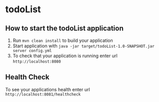 # todoList

How to start the todoList application
---

1. Run `mvn clean install` to build your application
1. Start application with `java -jar target/todoList-1.0-SNAPSHOT.jar server config.yml`
1. To check that your application is running enter url `http://localhost:8080`

Health Check
---

To see your applications health enter url `http://localhost:8081/healthcheck`
